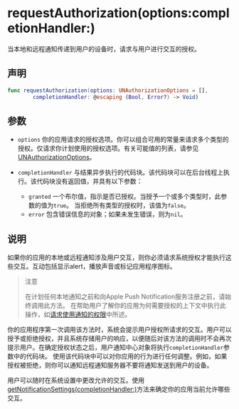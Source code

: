 # requestAuthorization(options:completionHandler:)

当本地和远程通知传递到用户的设备时，请求与用户进行交互的授权。

## 声明

```swift
func requestAuthorization(options: UNAuthorizationOptions = [], 
        completionHandler: @escaping (Bool, Error?) -> Void)
```

## 参数

* `options`
    你的应用请求的授权选项。你可以组合可用的常量来请求多个类型的授权。仅请求你计划使用的授权选项。有关可能值的列表，请参见[UNAuthorizationOptions]()。

* `completionHandler`
    与结果异步执行的代码块。该代码块可以在后台线程上执行。该代码块没有返回值，并具有以下参数：
    * `granted`
        一个布尔值，指示是否已授权。当授予一个或多个类型时，此参数的值为`true`。 当拒绝所有类型的授权时，该值为`false`。
    * `error`
        包含错误信息的对象；如果未发生错误，则为`nil`。

## 说明

如果你的应用的本地或远程通知涉及用户交互，则你必须请求系统授权才能执行这些交互。互动包括显示alert，播放声音或标记应用程序图标。

> 注意
>
> 在计划任何本地通知之前和向Apple Push Notification服务注册之前，请始终调用此方法。 在帮助用户了解你的应用为何需要授权的上下文中执行此操作，如[请求使用通知的权限](../AskingPermissionToUseNotifications.md)中所述。

你的应用程序第一次调用该方法时，系统会提示用户授权所请求的交互。用户可以授予或拒绝授权，并且系统存储用户的响应，以便随后对该方法的调用时不会再次提示用户。在确定授权状态之后，用户通知中心对象将执行`completionHandler`参数中的代码块。 使用该代码块中可以对你应用的行为进行任何调整。例如，如果授权被拒绝，则你可以通知远程通知服务器不要将通知发送到用户的设备。

用户可以随时在系统设置中更改允许的交互。使用[getNotificationSettings(completionHandler:)](#)方法来确定你的应用当前允许哪些交互。

